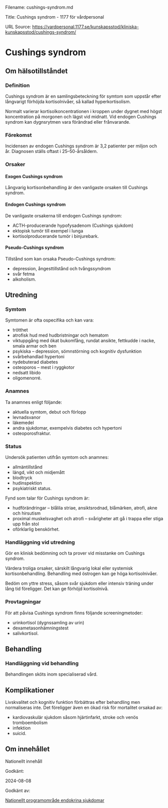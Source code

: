 Filename: cushings-syndrom.md

Title: Cushings syndrom - 1177 för vårdpersonal

URL Source: https://vardpersonal.1177.se/kunskapsstod/kliniska-kunskapsstod/cushings-syndrom/

Cushings syndrom
================

Om hälsotillståndet
-------------------

### Definition

Cushings syndrom är en samlingsbeteckning för symtom som uppstår efter långvarigt förhöjda kortisolnivåer, så kallad hyperkortisolism.

Normalt varierar kortisolkoncentrationen i kroppen under dygnet med högst koncentration på morgonen och lägst vid midnatt. Vid endogen Cushings syndrom kan dygnsrytmen vara förändrad eller frånvarande.

### Förekomst

Incidensen av endogen Cushings syndrom är 3,2 patienter per miljon och år. Diagnosen ställs oftast i 25–50-årsåldern.

### Orsaker

#### Exogen Cushings syndrom

Långvarig kortisonbehandling är den vanligaste orsaken till Cushings syndrom.

#### Endogen Cushings syndrom

De vanligaste orsakerna till endogen Cushings syndrom:

*   ACTH-producerande hypofysadenom (Cushings sjukdom)
*   ektopisk tumör till exempel i lunga
*   kortisolproducerande tumör i binjurebark.

#### Pseudo-Cushings syndrom

Tillstånd som kan orsaka Pseudo-Cushings syndrom:

*   depression, ångesttillstånd och tvångssyndrom
*   svår fetma
*   alkoholism.

Utredning
---------

### Symtom

Symtomen är ofta ospecifika och kan vara:

*   trötthet
*   atrofisk hud med hudbristningar och hematom
*   viktuppgång med ökat bukomfång, rundat ansikte, fettkudde i nacke, smala armar och ben
*   psykiska – depression, sömnstörning och kognitiv dysfunktion
*   svårbehandlad hypertoni
*   nydebuterad diabetes
*   osteoporos – mest i ryggkotor
*   nedsatt libido
*   oligomenorré.

### Anamnes

Ta anamnes enligt följande:

*   aktuella symtom, debut och förlopp
*   levnadsvanor
*   läkemedel
*   andra sjukdomar, exempelvis diabetes och hypertoni
*   osteoporosfraktur.

### Status

Undersök patienten utifrån symtom och anamnes:

*   allmäntillstånd
*   längd, vikt och midjemått
*   blodtryck
*   hudinspektion
*   psykiatriskt status.

Fynd som talar för Cushings syndrom är:

*   hudförändringar – blålila striae, ansiktsrodnad, blåmärken, atrofi, akne och hirsutism
*   proximal muskelsvaghet och atrofi – svårigheter att gå i trappa eller stiga upp från stol
*   oförklarlig benskörhet.

### Handläggning vid utredning

Gör en klinisk bedömning och ta prover vid misstanke om Cushings syndrom.

Värdera troliga orsaker, särskilt långvarig lokal eller systemisk kortisonbehandling. Behandling med östrogen kan ge höga kortisolnivåer.

Bedöm om yttre stress, såsom svår sjukdom eller intensiv träning under lång tid föreligger. Det kan ge förhöjd kortisolnivå.

### Provtagningar

För att påvisa Cushings syndrom finns följande screeningmetoder:

*   urinkortisol (dygnssamling av urin)
*   dexametasonhämningstest
*   salivkortisol.

Behandling
----------

### Handläggning vid behandling

Behandlingen sköts inom specialiserad vård.

Komplikationer
--------------

Livskvalitet och kognitiv funktion förbättras efter behandling men normaliseras inte. Det föreligger även en ökad risk för mortalitet orsakad av:

*   kardiovaskulär sjukdom såsom hjärtinfarkt, stroke och venös tromboembolism
*   infektion
*   suicid.

Om innehållet
-------------

Nationellt innehåll

Godkänt:

2024-08-08

Godkänt av:

[Nationellt programområde endokrina sjukdomar](https://kunskapsstyrningvard.se/kunskapsstyrningvard/programomradenochsamverkansgrupper/nationellaprogramomraden/npoendokrinasjukdomar.56428.html)
